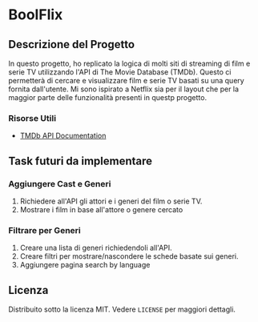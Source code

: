 # BoolFlix

## Descrizione del Progetto

In questo progetto, ho replicato la logica di molti siti di streaming di film e serie TV utilizzando l'API di The Movie Database (TMDb). Questo ci permetterà di cercare e visualizzare film e serie TV basati su una query fornita dall'utente. Mi sono ispirato a Netflix sia per il layout che per la maggior parte delle funzionalità presenti in questp progetto.

### Risorse Utili

- [TMDb API Documentation](https://developers.themoviedb.org/3)

## Task futuri da implementare

### Aggiungere Cast e Generi

1. Richiedere all'API gli attori e i generi del film o serie TV.
2. Mostrare i film in base all'attore o genere cercato

### Filtrare per Generi

1. Creare una lista di generi richiedendoli all'API.
2. Creare filtri per mostrare/nascondere le schede basate sui generi.
3. Aggiungere pagina search by language

## Licenza

Distribuito sotto la licenza MIT. Vedere `LICENSE` per maggiori dettagli.
